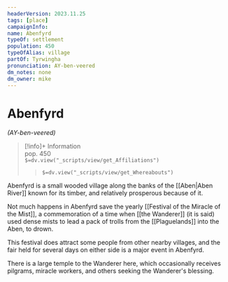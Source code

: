 ```yaml
---
headerVersion: 2023.11.25
tags: [place]
campaignInfo:
name: Abenfyrd
typeOf: settlement
population: 450
typeOfAlias: village
partOf: Tyrwingha
pronunciation: AY-ben-veered
dm_notes: none
dm_owner: mike
---
```

# Abenfyrd
*(AY-ben-veered)*
>[!info]+ Information  
> pop. 450  
> `$=dv.view("_scripts/view/get_Affiliations")`  
>> `$=dv.view("_scripts/view/get_Whereabouts")`

Abenfyrd is a small wooded village along the banks of the [[Aben|Aben River]] known for its timber, and relatively prosperous because of it.

Not much happens in Abenfyrd save the yearly [[Festival of the Miracle of the Mist]], a commemoration of a time when [[the Wanderer]] (it is said) used dense mists to lead a pack of trolls from the [[Plaguelands]] into the Aben, to drown. 

This festival does attract some people from other nearby villages, and the fair held for several days on either side is a major event in Abenfyrd.

There is a large temple to the Wanderer here, which occasionally receives pilgrams, miracle workers, and others seeking the Wanderer's blessing.